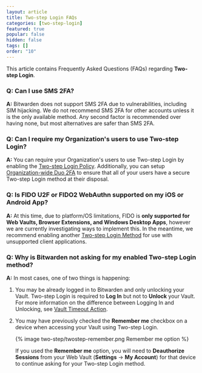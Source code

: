 ```yaml
---
layout: article
title: Two-step Login FAQs
categories: [two-step-login]
featured: true
popular: false
hidden: false
tags: []
order: "10"
---
```


This article contains Frequently Asked Questions (FAQs) regarding **Two-step Login**.

### Q: Can I use SMS 2FA?

**A:** Bitwarden does not support SMS 2FA due to vulnerabilities, including SIM hijacking. We do not recommend SMS 2FA for other accounts unless it is the only available method. Any second factor is recommended over having none, but most alternatives are safer than SMS 2FA.

### Q: Can I require my Organization's users to use Two-step Login?

**A:** You can require your Organization's users to use Two-step Login by enabling the [Two-step Login Policy]({{site.baseurl}}/article/policies/#two-step-login). Additionally, you can setup [Organization-wide Duo 2FA]({{site.baseurl}}/article/two-step-login-duo) to ensure that all of your users have a secure Two-step Login method at their disposal.

### Q: Is FIDO U2F or FIDO2 WebAuthn supported on my iOS or Android App?

**A:** At this time, due to platform/OS limitations, FIDO is **only supported for Web Vaults, Browser Extensions, and Windows Desktop Apps**, however we are currently investigating ways to implement this. In the meantime, we recommend enabling another [Two-step Login Method]({{site.baseurl}}/article/setup-two-step-login/) for use with unsupported client applications.

### Q: Why is Bitwarden not asking for my enabled Two-step Login method?

**A:** In most cases, one of two things is happening:

1. You may be already logged in to Bitwarden and only unlocking your Vault. Two-step Login is required to **Log In** but not to **Unlock** your Vault. For more information on the difference between Logging In and Unlocking, see [Vault Timeout Action]({{site.baseurl}}/article/vault-timeout/#vault-timeout-action).

2. You may have previously checked the **Remember me** checkbox on a device when accessing your Vault using Two-step Login.

   {% image two-step/twostep-remember.png Remember me option %}

   If you used the **Remember me** option, you will need to **Deauthorize Sessions** from your Web Vault (**Settings** &rarr; **My Account**) for that device to continue asking for your Two-step Login method.
